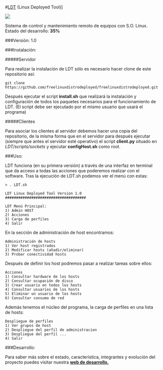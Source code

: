 #[LDT](http://freelinuxdistrodeployed.github.io/LDT) (Linux Deployed Tool)]

![](img/linux-console.jpg)

Sistema de control y mantenimiento remoto de equipos con S.O. Linux.
Estado del desarrollo: **35%**

###Versión: 1.0


###Instalación:

#####Servidor

Para realizar la instalación de LDT sólo es necesario hacer clone de este repositorio así:

    git clone https://github.com/freelinuxdistrodeployed/freelinuxdistrodeployed.git

Después ejecutar el script **install.sh** que realizará la instalación y configuración de todos los paquetes necesarios para el funcionamiento de LDT. (El script debe ser ejecutado por el mismo usuario que usará el programa)

#####Clientes

Para asociar los clientes al servidor debemos hacer una copia del repositorio, de la misma forma que en el servidor para después ejecutar (siempre que antes el servidor esté operativo) el script **client.py** situado en *LDT/scripts/sockets* y ejecutar **configHost.sh** como root.

###Uso:

LDT funciona (en su primera versión) a través de una interfaz en terminal que da acceso a todas las acciones que poderemos realizar con el software. Tras la ejecución de LDT.sh podemos ver el menú con estas:

    > . LDT.sh

    LDT Linux Deployed Tool Version 1.0
    #####################################

    LDT Menú Principal:
    1) Admin HOST
    2) Acciones
    3) Carga de perfiles
    4) Salir


En la sección de administración de host encontramos:


    Administración de hosts
    1) Ver host registrados
    2) Modificar hosts (añadir/eliminar)
    3) Probar conectividad hosts

Después de definir los host podremos pasar a realizar tareas sobre ellos:

    Acciones
    1) Consultar hardware de los hosts
    2) Consultar ocupación de disco
    3) Crear usuario en todos los hosts
    4) Consultar usuarios de los hosts
    5) Eliminar un usuario de los hosts
    6) Consultar consumo de red


Además tenemos el núcleo del programa, la carga de perfiles en una lista de hosts:

    Despliegue de perfiles
    1) Ver grupos de host
    2) Despliegue del perfil de administracion
    3) Despliegue del perfil ...
    4) Salir


###Desarrollo:

Para saber más sobre el estado, característica, integrantes y evolución del proyecto puedes visitar nuestra [**web de desarrollo.**](http://freelinuxdistrodeployed.github.io/LDT)

